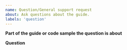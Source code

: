 ```yaml
---
name: Question/General support request
about: Ask questions about the guide. 
labels: 'question'
---
```


<!-- Use Discord for questions about Weeby API: https://discord.gg/cmUFubKUtu -->

**Part of the guide or code sample the question is about**
<!-- URL or path to the file or section in question. If none please select "feature request" instead. -->

**Question**
<!-- Your question about the referenced part of the guide. -->
